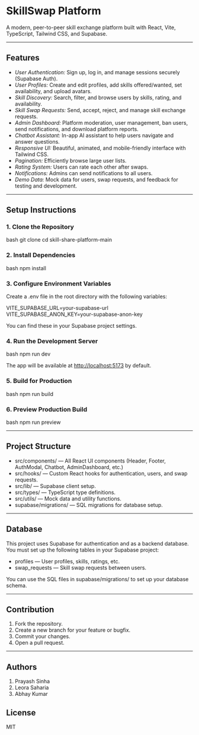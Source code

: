 # SkillSwap Platform

A modern, peer-to-peer skill exchange platform built with React, Vite, TypeScript, Tailwind CSS, and Supabase.

---

## Features

- *User Authentication:* Sign up, log in, and manage sessions securely (Supabase Auth).
- *User Profiles:* Create and edit profiles, add skills offered/wanted, set availability, and upload avatars.
- *Skill Discovery:* Search, filter, and browse users by skills, rating, and availability.
- *Skill Swap Requests:* Send, accept, reject, and manage skill exchange requests.
- *Admin Dashboard:* Platform moderation, user management, ban users, send notifications, and download platform reports.
- *Chatbot Assistant:* In-app AI assistant to help users navigate and answer questions.
- *Responsive UI:* Beautiful, animated, and mobile-friendly interface with Tailwind CSS.
- *Pagination:* Efficiently browse large user lists.
- *Rating System:* Users can rate each other after swaps.
- *Notifications:* Admins can send notifications to all users.
- *Demo Data:* Mock data for users, swap requests, and feedback for testing and development.

---

## Setup Instructions

### 1. Clone the Repository
bash
git clone <your-repo-url>
cd skill-share-platform-main


### 2. Install Dependencies
bash
npm install


### 3. Configure Environment Variables
Create a .env file in the root directory with the following variables:

VITE_SUPABASE_URL=your-supabase-url
VITE_SUPABASE_ANON_KEY=your-supabase-anon-key

You can find these in your Supabase project settings.

### 4. Run the Development Server
bash
npm run dev

The app will be available at [http://localhost:5173](http://localhost:5173) by default.

### 5. Build for Production
bash
npm run build


### 6. Preview Production Build
bash
npm run preview


---

## Project Structure

- src/components/ — All React UI components (Header, Footer, AuthModal, Chatbot, AdminDashboard, etc.)
- src/hooks/ — Custom React hooks for authentication, users, and swap requests.
- src/lib/ — Supabase client setup.
- src/types/ — TypeScript type definitions.
- src/utils/ — Mock data and utility functions.
- supabase/migrations/ — SQL migrations for database setup.

---

## Database

This project uses Supabase for authentication and as a backend database.  
You must set up the following tables in your Supabase project:

- profiles — User profiles, skills, ratings, etc.
- swap_requests — Skill swap requests between users.

You can use the SQL files in supabase/migrations/ to set up your database schema.

---

## Contribution

1. Fork the repository.
2. Create a new branch for your feature or bugfix.
3. Commit your changes.
4. Open a pull request.

---

## Authors
1. Prayash Sinha
2. Leora Saharia
3. Abhay Kumar

## License

MIT